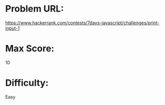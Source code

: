 # Problem URL:
https://www.hackerrank.com/contests/7days-javascript/challenges/print-input-1

# Max Score:
10

# Difficulty:
Easy
